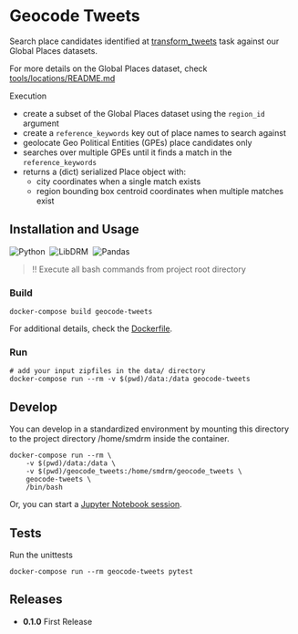 # Geocode Tweets

Search place candidates identified at [transform_tweets](../transform_tweets/README.md)
task against our Global Places datasets.

For more details on the Global Places dataset,
check [tools/locations/README.md](../tools/locations/README.md)

Execution
* create a subset of the Global Places dataset using the `region_id` argument
* create a `reference_keywords` key out of place names to search against
* geolocate Geo Political Entities (GPEs) place candidates only
* searches over multiple GPEs until it finds a match in the `reference_keywords`
* returns a (dict) serialized Place object with:
  * city coordinates when a single match exists
  * region bounding box centroid coordinates when multiple matches exist

## Installation and Usage

![Python](https://img.shields.io/badge/Python-3.8-information)&nbsp;&nbsp;![LibDRM](https://img.shields.io/badge/libdrm-latest-information)&nbsp;&nbsp;![Pandas](https://img.shields.io/badge/Pandas-~=1.4-information)

> :bangbang: Execute all bash commands from project root directory

### Build

```shell
docker-compose build geocode-tweets
```

For additional details, check the [Dockerfile](Dockerfile).

### Run

```shell
# add your input zipfiles in the data/ directory
docker-compose run --rm -v $(pwd)/data:/data geocode-tweets
```

## Develop

You can develop in a standardized environment by mounting this directory
to the project directory /home/smdrm inside the container.

```shell
docker-compose run --rm \
    -v $(pwd)/data:/data \
    -v $(pwd)/geocode_tweets:/home/smdrm/geocode_tweets \
    geocode-tweets \
    /bin/bash
```

Or, you can start a [Jupyter Notebook session](../libdrm/README.md#development).

## Tests

Run the unittests

```shell
docker-compose run --rm geocode-tweets pytest
```

## Releases

- **0.1.0**
  First Release

